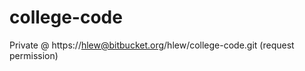 college-code
============
Private @ https://hlew@bitbucket.org/hlew/college-code.git
(request permission)

